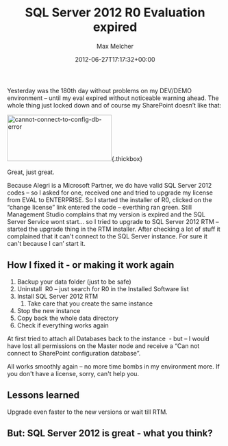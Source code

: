 ﻿---
title: SQL Server 2012 R0 Evaluation expired
author: Max Melcher
aliases:
   - "/post/2012-06-27-sql-server-2012-r0-evaluation-expired/"
2012: "06"
type: post
date: 2012-06-27T17:17:32+00:00
url: /2012/06/sql-server-2012-r0-evaluation-expired/
aktt_notify_twitter:
  - 'yes'
aktt_tweeted:
  - "1"
yourls_shorturl:
  - http://melcher.it/s/u
categories:
  - ITPro
  - SharePoint 2010
  - SQL Server 2012

---
Yesterday was the 180th day without problems on my DEV/DEMO environment – until my eval expired without noticeable warning ahead. The whole thing just locked down and of course my SharePoint doesn’t like that:

[<img style="background-image: none; padding-left: 0px; padding-right: 0px; display: inline; padding-top: 0px; border: 0px;" title="cannot-connect-to-config-db-error" src="http://melcher.it/wp-content/uploads/cannot-connect-to-config-db-error_thumb.jpg" alt="cannot-connect-to-config-db-error" width="244" height="108" border="0" />][1]{.thickbox}

Great, just great.

Because Alegri is a Microsoft Partner, we do have valid SQL Server 2012 codes – so I asked for one, received one and tried to upgrade my license from EVAL to ENTERPRISE. So I started the installer of R0, clicked on the “change license” link entered the code – everthing ran green. Still Management Studio complains that my version is expired and the SQL Server Service wont start… so I tried to upgrade to SQL Server 2012 RTM – started the upgrade thing in the RTM installer. After checking a lot of stuff it complained that it can't connect to the SQL Server instance. For sure it can't because I can’ start it.

## How I fixed it - or making it work again

  1. Backup your data folder (just to be safe)
  2. Uninstall  R0 – just search for R0 in the Installed Software list
  3. Install SQL Server 2012 RTM 
      1. Take care that you create the same instance
  4. Stop the new instance
  5. Copy back the whole data directory
  6. Check if everything works again

At first tried to attach all Databases back to the instance  - but – I would have lost all permissions on the Master node and receive a “Can not connect to SharePoint configuration database”.

All works smoothly again – no more time bombs in my environment more. If you don't have a license, sorry, can't help you.

## Lessons learned

Upgrade even faster to the new versions or wait till RTM.

## But: SQL Server 2012 is great - what you think?

 [1]: http://melcher.it/wp-content/uploads/cannot-connect-to-config-db-error.jpg
